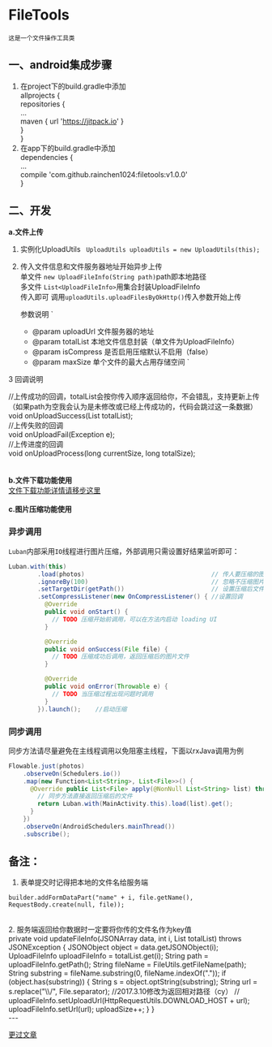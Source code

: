 # **FileTools**
    这是一个文件操作工具类

## 一、android集成步骤
1. 在project下的build.gradle中添加<br/>
      allprojects {<br/>
        repositories {<br/>
         ...<br/>
         maven { url 'https://jitpack.io' }<br/>
        }<br/>
      }<br/>
2. 在app下的build.gradle中添加<br/>
    dependencies {<br/>
          ...<br/>
	        compile 'com.github.rainchen1024:filetools:v1.0.0'<br/>
	}<br/>
## 二、开发
**a.文件上传**
<br/>
1. 实例化UploadUtils ` UploadUtils uploadUtils = new UploadUtils(this);`
2. 传入文件信息和文件服务器地址开始异步上传   <br/> 
      单文件 `new UploadFileInfo(String path)`path即本地路径<br/>
      多文件 `List<UploadFileInfo>`用集合封装UploadFileInfo<br/>  传入即可
    调用`uploadUtils.uploadFilesByOkHttp()`传入参数开始上传
    
    参数说明
` 
     * @param uploadUrl  文件服务器的地址
     * @param totalList  本地文件信息封装（单文件为UploadFileInfo）
     * @param isCompress 是否启用压缩默认不启用（false）
     * @param maxSize    单个文件的最大占用存储空间
     `

3 回调说明<br/>
  
//上传成功的回调，totalList会按你传入顺序返回给你，不会错乱，支持更新上传（如果path为空我会认为是未修改或已经上传成功的，代码会跳过这一条数据）<br/>
	void onUploadSuccess(List<UploadFileInfo> totalList);<br/>
//上传失败的回调<br/>
	void onUploadFail(Exception e);<br/>
//上传进度的回调<br/>
	void onUploadProcess(long currentSize, long totalSize);<br/>
<br/>
<br/>
**b.文件下载功能使用**<br/>
[文件下载功能详情请移步这里](https://github.com/rainchen1024/okdownload.md) 
<br/><br/>
**c.图片压缩功能使用**<br/>

### 异步调用

`Luban`内部采用`IO`线程进行图片压缩，外部调用只需设置好结果监听即可：

```java
Luban.with(this)
        .load(photos)                                   // 传人要压缩的图片列表
        .ignoreBy(100)                                  // 忽略不压缩图片的大小
        .setTargetDir(getPath())                        // 设置压缩后文件存储位置
        .setCompressListener(new OnCompressListener() { //设置回调
          @Override
          public void onStart() {
            // TODO 压缩开始前调用，可以在方法内启动 loading UI
          }

          @Override
          public void onSuccess(File file) {
            // TODO 压缩成功后调用，返回压缩后的图片文件
          }

          @Override
          public void onError(Throwable e) {
            // TODO 当压缩过程出现问题时调用
          }
        }).launch();    //启动压缩
```

### 同步调用

同步方法请尽量避免在主线程调用以免阻塞主线程，下面以rxJava调用为例

```java
Flowable.just(photos)
    .observeOn(Schedulers.io())
    .map(new Function<List<String>, List<File>>() {
      @Override public List<File> apply(@NonNull List<String> list) throws Exception {
        // 同步方法直接返回压缩后的文件
        return Luban.with(MainActivity.this).load(list).get();
      }
    })
    .observeOn(AndroidSchedulers.mainThread())
    .subscribe();
```
 备注：
---


1. 表单提交时记得把本地的文件名给服务端<br/>
<!--lang:java-->
	builder.addFormDataPart("name" + i, file.getName(), RequestBody.create(null, file));
<br/>
2. 服务端返回给你数据时一定要将你传的文件名作为key值 
<br/>
<!--lang:java-->
	 private void updateFileInfo(JSONArray data, int i, List<UploadFileInfo> totalList) throws JSONException {
	        JSONObject object = data.getJSONObject(i);
	        UploadFileInfo uploadFileInfo = totalList.get(i);
	        String path = uploadFileInfo.getPath();
	        String fileName = FileUtils.getFileName(path);
	        String substring = fileName.substring(0, fileName.indexOf("."));
	        if (object.has(substring)) {
	            String s = object.optString(substring);
	            String url = s.replace("\\/", File.separator);
	            //2017.3.10修改为返回相对路径（cy）
	//                                    uploadFileInfo.setUploadUrl(HttpRequestUtils.DOWNLOAD_HOST + url);
	            uploadFileInfo.setUrl(url);
	            uploadSize++;
	        }
	    }
<br/>
---



[更过文章](https://rainchen1024.github.io)
